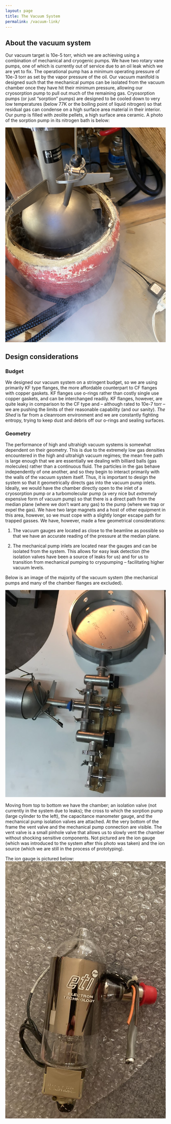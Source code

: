 ```yaml
---
layout: page
title: The Vacuum System
permalink: /vacuum-link/
---
```


## About the vacuum system


Our vacuum target is 10e-5 torr, which we are achieving using a combination of mechanical and cryogenic pumps.
 We have two rotary vane pumps, one of which is currently out of service due to an oil leak which we are yet to fix. 
The operational pump has a minimum operating pressure of 10e-3 torr as set by the vapor pressure of the oil. Our vacuum
 manifold is designed such that the mechanical pumps can be isolated from the vacuum chamber once they have hit their 
minimum pressure, allowing our cryosorption pump to pull out much of the remaining gas. Cryosorption pumps 
(or just “sorption” pumps) are designed to be cooled down to very low temperatures (below 77K or the boiling point of 
liquid nitrogen) so that residual gas can condense on a high surface area material in their interior. Our pump is 
filled with zeolite pellets, a high surface area ceramic. A photo of the sorption pump in its nitrogen bath is below: 

![bath](/assets/pumpBath.jpg)


## Design considerations


### Budget 

We designed our vacuum system on a stringent budget, so we are using primarily KF type flanges, the more 
affordable counterpart to CF flanges with copper gaskets. KF flanges use o-rings rather than costly single use
 copper gaskets, and can be interchanged readily. KF flanges, however, are quite leaky in comparison to 
the CF type and – although rated to 10e-7 torr – we are pushing the limits of their reasonable capability (and our
 sanity). *The Shed* is far from a cleanroom environment and we are constantly fighting entropy, trying to keep
 dust and debris off our o-rings and sealing surfaces.  

### Geometry

The performance of high and ultrahigh vacuum systems is somewhat dependent on their geometry. 
This is due to the extremely low gas densities encountered in the high and ultrahigh vacuum regimes;
 the mean free path is large enough that we are essentially we dealing with billiard balls (gas molecules) rather than a continuous fluid. 
The particles in 
the gas behave independently of one another, and so they begin to interact primarily with the walls of the 
vacuum system itself. Thus, it is important to design the system so that it geometrically directs gas into the
 vacuum pump inlets. Ideally, we would have the chamber directly open to the inlet of a cryosorption pump or a 
turbomolecular pump (a very nice but *extremely* expensive form of vacuum pump) so that there is a direct path
 from the median plane (where we don’t want any gas) to the pump (where we trap or expel the gas). We have two 
large magnets and a host of other equipment in this area, however, so we must cope with a slightly longer escape 
path for trapped gasses. We have, however, made a few geometrical considerations: 


1) The vacuum gauges are located as close to the beamline as possible so that we have an accurate reading of the
pressure at the median plane. 


2) The mechanical pump inlets are located near the gauges and can be isolated from the system. 
This allows for easy leak detection (the isolation valves have been a source of leaks for us) and for us to 
transition from mechanical pumping to cryopumping  – facilitating higher vacuum levels. 


Below is an image of the majority of the vacuum system (the mechanical pumps and many of the chamber flanges are excluded).

![Vacuum Layout](/vacuumLayout.jpg)

Moving from top to bottom we have the chamber; an isolation valve (not currently in the system due to leaks); the cross to which 
the sorption pump (large cylinder to the left), the capacitance manometer gauge, and the mechanical pump isolation valves are attached. 
At the very bottom of the frame the vent valve and the mechanical pump connection are visible. The vent valve is a small pinhole valve 
that allows us to slowly vent the chamber without shocking sensitive components. Not pictured are the ion gauge (which was introduced to
the system after this photo was taken) and the ion source (which we are still in the process of prototyping). 


The ion gauge is pictured below: 
![Ion Gauge](/IonGauge.jpg)
